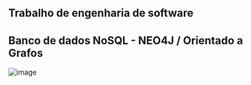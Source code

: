 ## Trabalho de engenharia de software

## Banco de dados NoSQL - NEO4J / Orientado a Grafos

![image](https://github.com/darleyleal98/trabalho-no-sql-neo4j/assets/132721098/ae6d1635-759b-4a98-a921-7f1b51527dbb)
